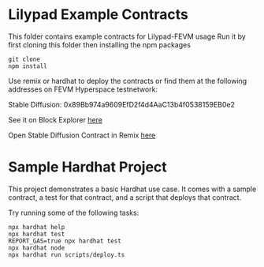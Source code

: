 # Lilypad Example Contracts

This folder contains example contracts for Lilypad-FEVM usage
Run it by first cloning this folder then installing the npm packages

```
git clone
npm install
```

Use remix or hardhat to deploy the contracts or find them at the following addresses on FEVM Hyperspace testnetwork:

Stable Diffusion: 0x89Bb974a9609EfD2f4d4AaC13b4f0538159EB0e2

See it on Block Explorer [here](https://fvm.starboard.ventures/contracts/0x89Bb974a9609EfD2f4d4AaC13b4f0538159EB0e2)

Open Stable Diffusion Contract in Remix [here](https://remix.ethereum.org/bacalhau-project/lilypad/blob/main/examples/contracts/StableDiffusionCaller.sol)

# Sample Hardhat Project

This project demonstrates a basic Hardhat use case. It comes with a sample contract, a test for that contract, and a script that deploys that contract.

Try running some of the following tasks:

```shell
npx hardhat help
npx hardhat test
REPORT_GAS=true npx hardhat test
npx hardhat node
npx hardhat run scripts/deploy.ts
```
